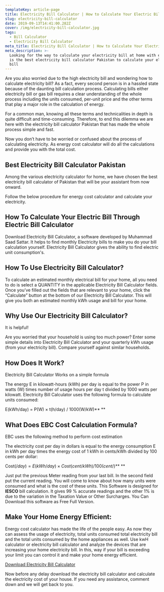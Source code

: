 ```yaml
---
templateKey: article-page
title: Electricity Bill Calculator | How to Calculate Your Electric Bill
slug: electricity-bill-calculator
date: 2019-09-13T14:41:00.282Z
cover: /img/electricity-bill-calculator.jpg
tags:
  - Bill Calculator
  - Electricity Bill Calculator
meta_title: Electricity Bill Calculator | How to Calculate Your Electric Bill
meta_description: >-
  Looking for the way to calculate your electricity bill at home with ease? Here
  is the best electricity bill calculator Pakistan to calculate your electricity
  bill
---
```

Are you also worried due to the high electricity bill and wondering how to calculate electricity bill? As a fact, every second person is in a hassled state because of the daunting bill calculation process. Calculating bills either electricity bill or gas bill requires a clear understanding of the whole process including the units consumed, per-unit price and the other terms that play a major role in the calculation of energy. 

For a common man, knowing all these terms and technicalities in depth is quite difficult and time-consuming. Therefore, to end this dilemma we are here with the electricity bill calculator Pakistan that has made the whole process simple and fast. 

Now you don’t have to be worried or confused about the process of calculating electricity. As energy cost calculator will do all the calculations and provide you with the total cost. 

## **Best Electricity Bill Calculator Pakistan**

Among the various electricity calculator for home, we have chosen the best electricity bill calculator of Pakistan that will be your assistant from now onward. 

Follow the below procedure for energy cost calculator and calculate your electricity.

## **How To Calculate Your Electric Bill Through Electric Bill Calculator**

Download Electricity Bill Calculator, a software developed by Muhammad Saad Sattar. It helps to find monthly Electricity bills to make you do your bill calculation yourself. Electricity Bill Calculator gives the ability to find electric unit consumption's.

## **How To Use Electricity Bill Calculator?**

To calculate an estimated monthly electrical bill for your home, all you need to do is select a QUANTITY in the applicable Electricity Bill Calculator fields. Once you’ve filled out the fields that are relevant to your home, click the “Calculate” button at the bottom of our Electricity Bill Calculator. This will give you both an estimated monthly kWh usage and bill for your home.

## **Why Use Our Electricity Bill Calculator?**

It is helpful!

Are you worried that your household is using too much power? Enter some simple details into Electricity Bill Calculator and your quarterly kWh usage (from your electricity bill). Compare yourself against similar households.

## **How Does It Work?**

Electricity Bill Calculator Works on a simple formula

The energy E in kilowatt-hours (kWh) per day is equal to the power P in watts (W) times number of usage hours per day t divided by 1000 watts per kilowatt. Electricity Bill Calculator uses the following formula to calculate units consumed:

E(kWh/day) = P(W) × t(h/day) / 1000(W/kW)**
**

## **What Does EBC Cost Calculation Formula?**

EBC uses the following method to perform cost estimation

The electricity cost per day in dollars is equal to the energy consumption E in kWh per day times the energy cost of 1 kWh in cents/kWh divided by 100 cents per dollar:

Cost($/day) = E(kWh/day) × Cost(cent/kWh) / 100(cent/$)**
**

Just put the previous Meter reading from your last bill. In the second field put the current reading. You will come to know about how many units were consumed and what is the cost of these units. This Software is designed for **IESCO** bill calculation. It gives 99 % accurate readings and the other 1% is due to the variation in the Taxation Value or Other Surcharges. You Can Download this software as Free Full Version.

## **Make Your Home Energy Efficient:**

Energy cost calculator has made the life of the people easy. As now they can assess the usage of electricity, total units consumed total electricity bill and the total units consumed by the home appliances as well. Use kwH calculator or electricity bill calculator and analyze the devices that are increasing your home electricity bill. In this, way if your bill is exceeding your limit you can control it and make your home energy efficient. 

[Download Electricity Bill Calculator](http://www.mediafire.com/file/bzyxwpy944uw7mz/El3ctr%2521city_C%2540lcul%2540tor_gamier.blogspot.com.zip/file)

Now before any delay download the electricity bill calculator and calculate the electricity cost of your house. If you need any assistance, comment down and we will get back to you.

